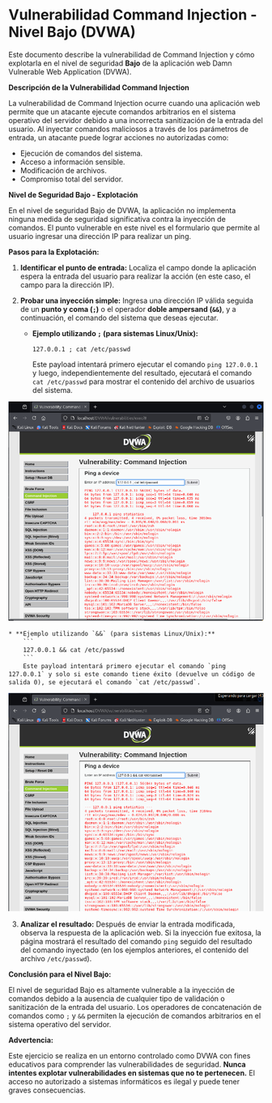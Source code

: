 # Vulnerabilidad Command Injection - Nivel Bajo (DVWA)

Este documento describe la vulnerabilidad de Command Injection y cómo explotarla en el nivel de seguridad **Bajo** de la aplicación web Damn Vulnerable Web Application (DVWA).

**Descripción de la Vulnerabilidad Command Injection**

La vulnerabilidad de Command Injection ocurre cuando una aplicación web permite que un atacante ejecute comandos arbitrarios en el sistema operativo del servidor debido a una incorrecta sanitización de la entrada del usuario. Al inyectar comandos maliciosos a través de los parámetros de entrada, un atacante puede lograr acciones no autorizadas como:

* Ejecución de comandos del sistema.
* Acceso a información sensible.
* Modificación de archivos.
* Compromiso total del servidor.

**Nivel de Seguridad Bajo - Explotación**

En el nivel de seguridad Bajo de DVWA, la aplicación no implementa ninguna medida de seguridad significativa contra la inyección de comandos. El punto vulnerable en este nivel es el formulario que permite al usuario ingresar una dirección IP para realizar un ping.

**Pasos para la Explotación:**

1.  **Identificar el punto de entrada:** Localiza el campo donde la aplicación espera la entrada del usuario para realizar la acción (en este caso, el campo para la dirección IP).

2.  **Probar una inyección simple:** Ingresa una dirección IP válida seguida de un **punto y coma (`;`)** o el operador **doble ampersand (`&&`)**, y a continuación, el comando del sistema que deseas ejecutar.

    * **Ejemplo utilizando `;` (para sistemas Linux/Unix):**
        ```
        127.0.0.1 ; cat /etc/passwd
        ```
        Este payload intentará primero ejecutar el comando `ping 127.0.0.1` y luego, independientemente del resultado, ejecutará el comando `cat /etc/passwd` para mostrar el contenido del archivo de usuarios del sistema.

![Imagen de explotación de vulnerabilidad de injección de comandos](../../assets/CommandInjectionLow01.png)

    * **Ejemplo utilizando `&&` (para sistemas Linux/Unix):**
        ```
        127.0.0.1 && cat /etc/passwd
        ```
        Este payload intentará primero ejecutar el comando `ping 127.0.0.1` y solo si este comando tiene éxito (devuelve un código de salida 0), se ejecutará el comando `cat /etc/passwd`.

![Imagen de explotación de vulnerabilidad de injección de comandos](../../assets/CommandInjectionLow02.png)

3.  **Analizar el resultado:** Después de enviar la entrada modificada, observa la respuesta de la aplicación web. Si la inyección fue exitosa, la página mostrará el resultado del comando `ping` seguido del resultado del comando inyectado (en los ejemplos anteriores, el contenido del archivo `/etc/passwd`).

**Conclusión para el Nivel Bajo:**

El nivel de seguridad Bajo es altamente vulnerable a la inyección de comandos debido a la ausencia de cualquier tipo de validación o sanitización de la entrada del usuario. Los operadores de concatenación de comandos como `;` y `&&` permiten la ejecución de comandos arbitrarios en el sistema operativo del servidor.

**Advertencia:**

Este ejercicio se realiza en un entorno controlado como DVWA con fines educativos para comprender las vulnerabilidades de seguridad. **Nunca intentes explotar vulnerabilidades en sistemas que no te pertenecen.** El acceso no autorizado a sistemas informáticos es ilegal y puede tener graves consecuencias.
